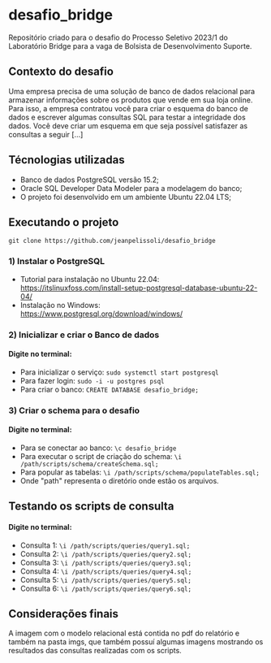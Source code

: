 # desafio_bridge

Repositório criado para o desafio do Processo Seletivo 2023/1 do Laboratório Bridge para a vaga de Bolsista de
Desenvolvimento Suporte.

## Contexto do desafio

Uma empresa precisa de uma solução de banco de dados relacional para
armazenar informações sobre os produtos que vende em sua loja online. Para isso, a
empresa contratou você para criar o esquema do banco de dados e escrever algumas
consultas SQL para testar a integridade dos dados. Você deve criar um esquema em que
seja possível satisfazer as consultas a seguir [...]

## Técnologias utilizadas

* Banco de dados PostgreSQL versão 15.2;
* Oracle SQL Developer Data Modeler para a modelagem do banco;
* O projeto foi desenvolvido em um ambiente Ubuntu 22.04 LTS;

## Executando o projeto

`git clone https://github.com/jeanpelissoli/desafio_bridge`

### 1) Instalar o PostgreSQL

* Tutorial para instalação no Ubuntu 22.04: https://itslinuxfoss.com/install-setup-postgresql-database-ubuntu-22-04/
* Instalação no Windows: https://www.postgresql.org/download/windows/

### 2) Inicializar e criar o Banco de dados

#### Digite no terminal:
* Para inicializar o serviço: `sudo systemctl start postgresql`
* Para fazer login: `sudo -i -u postgres psql`
* Para criar o banco: `CREATE DATABASE desafio_bridge;`

### 3) Criar o schema para o desafio

#### Digite no terminal:
* Para se conectar ao banco: `\c desafio_bridge`
* Para executar o script de criação do schema: `\i /path/scripts/schema/createSchema.sql;`
* Para popular as tabelas: `\i /path/scripts/schema/populateTables.sql;`
* Onde "path" representa o diretório onde estão os arquivos.

## Testando os scripts de consulta

#### Digite no terminal:
* Consulta 1: `\i /path/scripts/queries/query1.sql;`
* Consulta 2: `\i /path/scripts/queries/query2.sql;`
* Consulta 3: `\i /path/scripts/queries/query3.sql;`
* Consulta 4: `\i /path/scripts/queries/query4.sql;`
* Consulta 5: `\i /path/scripts/queries/query5.sql;`
* Consulta 6: `\i /path/scripts/queries/query6.sql;`

## Considerações finais
A imagem com o modelo relacional está contida no pdf do relatório e também na pasta imgs, que também possuí algumas imagens mostrando
os resultados das consultas realizadas com os scripts.
